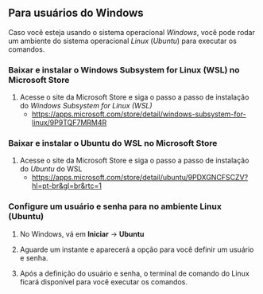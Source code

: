 <h2>Para usuários do Windows</h2>

Caso você esteja usando o sistema operacional _Windows_, você pode rodar um ambiente do sistema operacional _Linux_ (_Ubuntu_) para executar os comandos. 

### Baixar e instalar o Windows Subsystem for Linux (WSL) no Microsoft Store

1. Acesse o site da Microsoft Store e siga o passo a passo de instalação do _Windows Subsystem for Linux (WSL)_
	* https://apps.microsoft.com/store/detail/windows-subsystem-for-linux/9P9TQF7MRM4R

### Baixar e instalar o Ubuntu do WSL no Microsoft Store

1. Acesse o site da Microsoft Store e siga o passo a passo de instalação do _Ubuntu_ do WSL
	* https://apps.microsoft.com/store/detail/ubuntu/9PDXGNCFSCZV?hl=pt-br&gl=br&rtc=1

### Configure um usuário e senha para no ambiente Linux (Ubuntu)

1. No Windows, vá em **Iniciar** -> **Ubuntu**

2. Aguarde um instante e aparecerá a opção para você definir um usuário e senha.

3. Após a definição do usuário e senha, o terminal de comando do Linux ficará disponível para você executar os comandos.